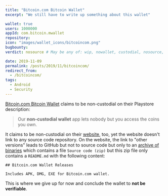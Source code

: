 ```yaml
---
title: "Bitcoin.com Bitcoin Wallet"
excerpt: "We still have to write up something about this wallet"

wallet: true
users: 1000000
appId: com.bitcoin.mwallet
repository:
icon: "images/wallet_icons/bitcoincom.png"
bugbounty: 
verdict: nosource # May be any of: wip, nowallet, custodial, nosource, nonverifiable, verifiable, bounty, cert1, cert2, cert3

date: 2019-11-09
permalink: /posts/2019/11/bitcoincom/
redirect_from:
  - /bitcoincom/
tags:
  - Android
  - Security
---
```



[Bitcoin.com Bitcoin Wallet](https://play.google.com/store/apps/details?id=com.bitcoin.mwallet)
claims to be non-custodial on their Playstore description:

> Our **non-custodial wallet** app lets nobody but you access the coins you own.

It claims to be non-custodial on their [website](https://wallet.bitcoin.com/),
too, yet the website doesn't link to any source code repository. On the website,
the link to "other versions" leads to GitHub but not to source code but only to
an [archive of binaries](https://github.com/bitcoin-portal/bitcoin-wallet-releases/releases)
which contains a file `Source code (zip)` but this zip file only contains a
`README.md` with the following content:

    ## Bitcoin.com Wallet Releases

    Includes APK, DMG, EXE for Bitcoin.com wallet.

This is where we give up for now and conclude the wallet to **not be verifiable**.
